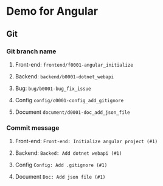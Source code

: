 # Demo for Angular

## Git
### Git branch name
1. Front-end: `frontend/f0001-angular_initialize`

1. Backend:   `backend/b0001-dotnet_webapi`

1. Bug:   `bug/b0001-bug_fix_issue`

1. Config     `config/c0001-config_add_gitignore`

1. Document   `document/d0001-doc_add_json_file`

### Commit message
1. Front-end: `Front-end: Initialize angular project (#1)`

1. Backend:   `Backed: Add dotnet webapi (#1)`

1. Config     `Config: Add .gitignore (#1)`

1. Document   `Doc: Add json file (#1)`
